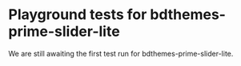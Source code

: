 # Playground tests for bdthemes-prime-slider-lite
We are still awaiting the first test run for bdthemes-prime-slider-lite.
